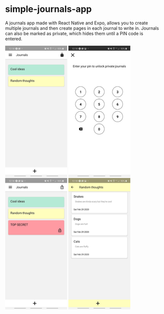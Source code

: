 # simple-journals-app
A journals app made with React Native and Expo, allows you to create multiple journals and then create pages in each journal to write in.
Journals can also be marked as private, which hides them until a PIN code is entered.

<img src="/screenshots/journals1.jpg" width=200/> <img src="/screenshots/journals4.jpg" width=200/> <img src="/screenshots/journals5.jpg" width=200/> <img src="/screenshots/journals3.jpg" width=200/>
